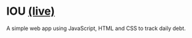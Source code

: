 # IOU [(live)](https://sabaatharique.github.io/IOU/)
A simple web app using JavaScript, HTML and CSS to track daily debt.
